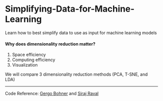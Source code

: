 # Simplifying-Data-for-Machine-Learning
Learn how to best simplify data to use as input for machine learning models

#### Why does dimensionality reduction matter?
1. Space efficiency
2. Computing efficiency
3. Visualization

We will compare 3 dimensionality reduction methods (PCA, T-SNE, and LDA)

____
Code Reference: [Gergo Bohner](https://github.com/gbohner) and [Siraj Raval](https://www.youtube.com/watch?v=K796Ae4gLlY&list=PL2-dafEMk2A7YdKv4XfKpfbTH5z6rEEj3&index=10)
